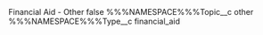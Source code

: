 <?xml version="1.0" encoding="UTF-8"?>
<CustomMetadata xmlns="http://soap.sforce.com/2006/04/metadata" xmlns:xsi="http://www.w3.org/2001/XMLSchema-instance" xmlns:xsd="http://www.w3.org/2001/XMLSchema">
    <label>Financial Aid - Other</label>
    <protected>false</protected>
    <values>
        <field>%%%NAMESPACE%%%Topic__c</field>
        <value xsi:type="xsd:string">other</value>
    </values>
    <values>
        <field>%%%NAMESPACE%%%Type__c</field>
        <value xsi:type="xsd:string">financial_aid</value>
    </values>
</CustomMetadata>
